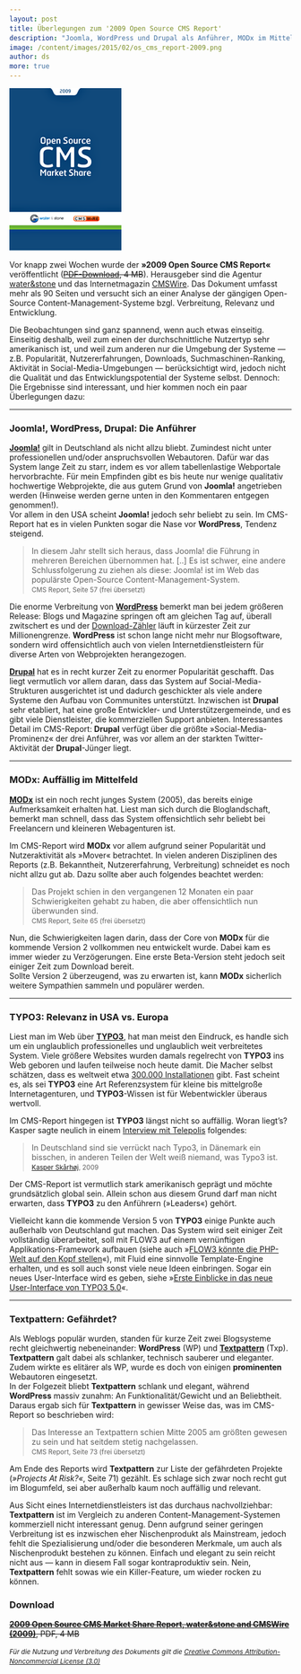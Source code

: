 ```yaml
---
layout: post
title: Überlegungen zum '2009 Open Source CMS Report'
description: "Joomla, WordPress und Drupal als Anführer, MODx im Mittelfeld, TYPO3 nicht in Amerika, Textpattern »gefährdet«. Der Open Source CMS Report zum Download."
image: /content/images/2015/02/os_cms_report-2009.png
author: ds
more: true
---
```


![os_cms_report-2009](/content/images/2015/02/os_cms_report-2009.png)

Vor knapp zwei Wochen wurde der **»2009 Open Source CMS Report«** veröffentlicht (~~[PDF-Download](http://blog.decaf.de/wp-content/uploads/os-cms-report-2009.pdf), 4 MB~~). Herausgeber sind die Agentur [water&stone](http://www.waterandstone.com) und das Internetmagazin [CMSWire](http://www.cmswire.com). Das Dokument umfasst mehr als 90 Seiten und versucht sich an einer Analyse der gängigen Open-Source Content-Management-Systeme bzgl. Verbreitung, Relevanz und Entwicklung.

Die Beobachtungen sind ganz spannend, wenn auch etwas einseitig. Einseitig deshalb, weil zum einen der durchschnittliche Nutzertyp sehr amerikanisch ist, und weil zum anderen nur die Umgebung der Systeme — z.B. Popularität, Nutzererfahrungen, Downloads, Suchmaschinen-Ranking, Aktivität in Social-Media-Umgebungen — berücksichtigt wird, jedoch nicht die Qualität und das Entwicklungspotential der Systeme selbst. Dennoch: Die Ergebnisse sind interessant, und hier kommen noch ein paar Überlegungen dazu:

---

### Joomla!, WordPress, Drupal: Die Anführer

[**Joomla!**](http://de.wikipedia.org/wiki/Joomla) gilt in Deutschland als nicht allzu bliebt. Zumindest nicht unter professionellen und/oder anspruchsvollen Webautoren. Dafür war das System lange Zeit zu starr, indem es vor allem tabellenlastige Webportale hervorbrachte. Für mein Empfinden gibt es bis heute nur wenige qualitativ hochwertige Webprojekte, die aus gutem Grund von **Joomla!** angetrieben werden (Hinweise werden gerne unten in den Kommentaren entgegen genommen!).  
 Vor allem in den USA scheint **Joomla!** jedoch sehr beliebt zu sein. Im CMS-Report hat es in vielen Punkten sogar die Nase vor **WordPress**, Tendenz steigend.

> In diesem Jahr stellt sich heraus, dass Joomla! die Führung in mehreren Bereichen übernommen hat. [..] Es ist schwer, eine andere Schlussfolgerung zu ziehen als diese: Joomla! ist im Web das populärste Open-Source Content-Management-System.  
> <small>CMS Report, Seite 57 (frei übersetzt)</small>

Die enorme Verbreitung von [**WordPress**](http://de.wikipedia.org/wiki/Wordpress) bemerkt man bei jedem größeren Release: Blogs und Magazine springen oft am gleichen Tag auf, überall zwitschert es und der [Download-Zähler](http://wordpress.org/download/counter/) läuft in kürzester Zeit zur Millionengrenze. **WordPress** ist schon lange nicht mehr nur Blogsoftware, sondern wird offensichtlich auch von vielen Internetdienstleistern für diverse Arten von Webprojekten herangezogen.

[**Drupal**](http://de.wikipedia.org/wiki/Drupal) hat es in recht kurzer Zeit zu enormer Popularität geschafft. Das liegt vermutlich vor allem daran, dass das System auf Social-Media-Strukturen ausgerichtet ist und dadurch geschickter als viele andere Systeme den Aufbau von Communites unterstützt. Inzwischen ist **Drupal** sehr etabliert, hat eine große Entwickler- und Unterstützergemeinde, und es gibt viele Dienstleister, die kommerziellen Support anbieten. Interessantes Detail im CMS-Report: **Drupal** verfügt über die größte »Social-Media-Prominenz« der drei Anführer, was vor allem an der starkten Twitter-Aktivität der **Drupal**-Jünger liegt.

---

### MODx: Auffällig im Mittelfeld

[**MODx**](http://de.wikipedia.org/wiki/MODx) ist ein noch recht junges System (2005), das bereits einige Aufmerksamkeit erhalten hat. Liest man sich durch die Bloglandschaft, bemerkt man schnell, dass das System offensichtlich sehr beliebt bei Freelancern und kleineren Webagenturen ist.

Im CMS-Report wird **MODx** vor allem aufgrund seiner Popularität und Nutzeraktivität als »Mover« betrachtet. In vielen anderen Disziplinen des Reports (z.B. Bekanntheit, Nutzererfahrung, Verbreitung) schneidet es noch nicht allzu gut ab. Dazu sollte aber auch folgendes beachtet werden:

> Das Projekt schien in den vergangenen 12 Monaten ein paar Schwierigkeiten gehabt zu haben, die aber offensichtlich nun überwunden sind.  
> <small>CMS Report, Seite 65 (frei übersetzt)</small>

Nun, die Schwierigkeiten lagen darin, dass der Core von **MODx** für die kommende Version 2 vollkommen neu entwickelt wurde. Dabei kam es immer wieder zu Verzögerungen. Eine erste Beta-Version steht jedoch seit einiger Zeit zum Download bereit.  
 Sollte Version 2 überzeugend, was zu erwarten ist, kann **MODx** sicherlich weitere Sympathien sammeln und populärer werden.

---

### TYPO3: Relevanz in USA vs. Europa

Liest man im Web über [**TYPO3**](http://de.wikipedia.org/wiki/Typo3), hat man meist den Eindruck, es handle sich um ein unglaublich professionelles und unglaublich weit verbreitetes System. Viele größere Websites wurden damals regelrecht von **TYPO3** ins Web geboren und laufen teilweise noch heute damit. Die Macher selbst schätzen, dass es weltweit etwa [300.000 Installationen](http://www.typo3.com/Facts_and_Figures.factsandfigures.0.html) gibt. Fast scheint es, als sei **TYPO3** eine Art Referenzsystem für kleine bis mittelgroße Internetagenturen, und **TYPO3**-Wissen ist für Webentwickler überaus wertvoll.

Im CMS-Report hingegen ist **TYPO3** längst nicht so auffällig. Woran liegt’s? Kasper sagte neulich in einem [Interview mit Telepolis](http://www.heise.de/tp/r4/artikel/31/31102/1.html) folgendes:

> In Deutschland sind sie verrückt nach Typo3, in Dänemark ein bisschen, in anderen Teilen der Welt weiß niemand, was Typo3 ist.  
> <small>[Kasper Skårhøj](http://www.heise.de/tp/r4/artikel/31/31102/1.html), 2009</small>

Der CMS-Report ist vermutlich stark amerikanisch geprägt und möchte grundsätzlich global sein. Allein schon aus diesem Grund darf man nicht erwarten, dass **TYPO3** zu den Anführern (»Leaders«) gehört.

Vielleicht kann die kommende Version 5 von **TYPO3** einige Punkte auch außerhalb von Deutschland gut machen. Das System wird seit einiger Zeit vollständig überarbeitet, soll mit FLOW3 auf einem vernünftigen Applikations-Framework aufbauen (siehe auch »[FLOW3 könnte die PHP-Welt auf den Kopf stellen](http://www.typo3-scout.de/2008/10/13/flow3-konnte-die-php-welt-auf-den-kopf-stellen/)«), mit Fluid eine sinnvolle Template-Engine erhalten, und es soll auch sonst viele neue Ideen einbringen. Sogar ein neues User-Interface wird es geben, siehe »[Erste Einblicke in das neue User-Interface von TYPO3 5.0](http://t3n.de/news/typo3-50-erste-einblick-neue-user-interface-typo3-50-254449/)«.

---

### Textpattern: Gefährdet?

Als Weblogs populär wurden, standen für kurze Zeit zwei Blogsysteme recht gleichwertig nebeneinander: **WordPress** (WP) und [**Textpattern**](http://de.wikipedia.org/wiki/Textpattern) (Txp). **Textpattern** galt dabei als schlanker, technisch sauberer und eleganter. Zudem wirkte es elitärer als WP, wurde es doch von einigen **prominenten** Webautoren eingesetzt.  
 In der Folgezeit bliebt **Textpattern** schlank und elegant, während **WordPress** massiv zunahm: An Funktionalität/Gewicht und an Beliebtheit. Daraus ergab sich für **Textpattern** in gewisser Weise das, was im CMS-Report so beschrieben wird:

> Das Interesse an Textpattern schien Mitte 2005 am größten gewesen zu sein und hat seitdem stetig nachgelassen.  
> <small>CMS Report, Seite 73 (frei übersetzt)</small>

Am Ende des Reports wird **Textpattern** zur Liste der gefährdeten Projekte (*»Projects At Risk?«*, Seite 71) gezählt. Es schlage sich zwar noch recht gut im Blogumfeld, sei aber außerhalb kaum noch auffällig und relevant.

Aus Sicht eines Internetdienstleisters ist das durchaus nachvollziehbar: **Textpattern** ist im Vergleich zu anderen Content-Management-Systemen kommerziell nicht interessant genug. Denn aufgrund seiner geringen Verbreitung ist es inzwischen eher Nischenprodukt als Mainstream, jedoch fehlt die Spezialisierung und/oder die besonderen Merkmale, um auch als Nischenprodukt bestehen zu können. Einfach und elegant zu sein reicht nicht aus — kann in diesem Fall sogar kontraproduktiv sein. Nein, **Textpattern** fehlt sowas wie ein Killer-Feature, um wieder rocken zu können.

### Download

~~[**2009 Open Source CMS Market Share Report, water&stone and CMSWire (2009)**](http://blog.decaf.de/wp-content/uploads/os-cms-report-2009.pdf), PDF, 4 MB~~

<small>*Für die Nutzung und Verbreitung des Dokuments gilt die [Creative Commons Attribution-Noncommercial License (3.0)](http://creativecommons.org/licenses/by-nc/3.0/)*</small>

